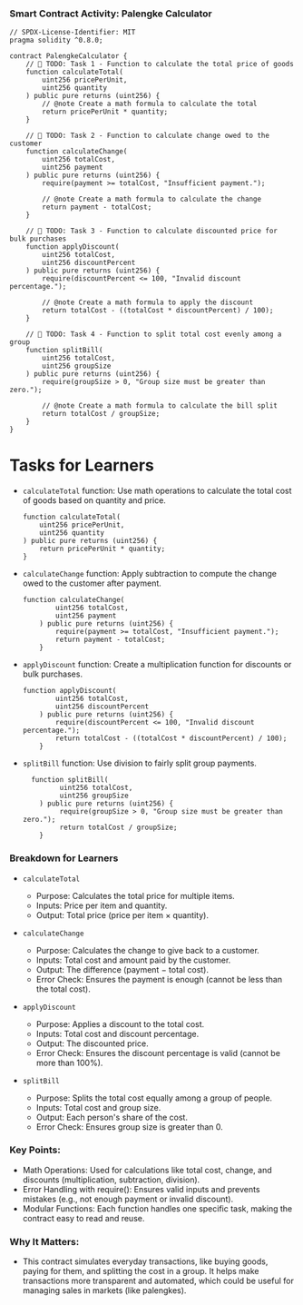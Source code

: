### Smart Contract Activity: Palengke Calculator

```solidity
// SPDX-License-Identifier: MIT
pragma solidity ^0.8.0;

contract PalengkeCalculator {
    // 🚩 TODO: Task 1 - Function to calculate the total price of goods
    function calculateTotal(
        uint256 pricePerUnit,
        uint256 quantity
    ) public pure returns (uint256) {
        // @note Create a math formula to calculate the total
        return pricePerUnit * quantity;
    }

    // 🚩 TODO: Task 2 - Function to calculate change owed to the customer
    function calculateChange(
        uint256 totalCost,
        uint256 payment
    ) public pure returns (uint256) {
        require(payment >= totalCost, "Insufficient payment.");

        // @note Create a math formula to calculate the change
        return payment - totalCost;
    }

    // 🚩 TODO: Task 3 - Function to calculate discounted price for bulk purchases
    function applyDiscount(
        uint256 totalCost,
        uint256 discountPercent
    ) public pure returns (uint256) {
        require(discountPercent <= 100, "Invalid discount percentage.");

        // @note Create a math formula to apply the discount
        return totalCost - ((totalCost * discountPercent) / 100);
    }

    // 🚩 TODO: Task 4 - Function to split total cost evenly among a group
    function splitBill(
        uint256 totalCost,
        uint256 groupSize
    ) public pure returns (uint256) {
        require(groupSize > 0, "Group size must be greater than zero.");

        // @note Create a math formula to calculate the bill split
        return totalCost / groupSize;
    }
}
```

# Tasks for Learners

- `calculateTotal` function: Use math operations to calculate the total cost of goods based on quantity and price.

  ```solidity
  function calculateTotal(
      uint256 pricePerUnit,
      uint256 quantity
  ) public pure returns (uint256) {
      return pricePerUnit * quantity;
  }
  ```

- `calculateChange` function: Apply subtraction to compute the change owed to the customer after payment.

  ```solidity
  function calculateChange(
          uint256 totalCost,
          uint256 payment
      ) public pure returns (uint256) {
          require(payment >= totalCost, "Insufficient payment.");
          return payment - totalCost;
      }
  ```

- `applyDiscount` function: Create a multiplication function for discounts or bulk purchases.

  ```solidity
  function applyDiscount(
          uint256 totalCost,
          uint256 discountPercent
      ) public pure returns (uint256) {
          require(discountPercent <= 100, "Invalid discount percentage.");
          return totalCost - ((totalCost * discountPercent) / 100);
      }
  ```

- `splitBill` function: Use division to fairly split group payments.
  ```solidity
    function splitBill(
           uint256 totalCost,
           uint256 groupSize
      ) public pure returns (uint256) {
           require(groupSize > 0, "Group size must be greater than zero.");
           return totalCost / groupSize;
      }
  ```

### Breakdown for Learners

- `calculateTotal`

  - Purpose: Calculates the total price for multiple items.
  - Inputs: Price per item and quantity.
  - Output: Total price (price per item × quantity).

- `calculateChange`

  - Purpose: Calculates the change to give back to a customer.
  - Inputs: Total cost and amount paid by the customer.
  - Output: The difference (payment − total cost).
  - Error Check: Ensures the payment is enough (cannot be less than the total cost).

- `applyDiscount`

  - Purpose: Applies a discount to the total cost.
  - Inputs: Total cost and discount percentage.
  - Output: The discounted price.
  - Error Check: Ensures the discount percentage is valid (cannot be more than 100%).

- `splitBill`
  - Purpose: Splits the total cost equally among a group of people.
  - Inputs: Total cost and group size.
  - Output: Each person's share of the cost.
  - Error Check: Ensures group size is greater than 0.

### Key Points:

- Math Operations: Used for calculations like total cost, change, and discounts (multiplication, subtraction, division).
- Error Handling with require(): Ensures valid inputs and prevents mistakes (e.g., not enough payment or invalid discount).
- Modular Functions: Each function handles one specific task, making the contract easy to read and reuse.

### Why It Matters:

- This contract simulates everyday transactions, like buying goods, paying for them, and splitting the cost in a group. It helps make transactions more transparent and automated, which could be useful for managing sales in markets (like palengkes).

